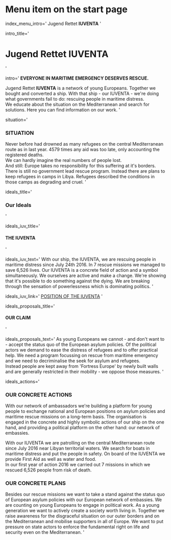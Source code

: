# Menu item on the start page
index_menu_intro='
Jugend Rettet **IUVENTA**
'

intro_title='
# Jugend Rettet **IUVENTA**
'

intro='
**EVERYONE IN MARITIME EMERGENCY DESERVES RESCUE.**

Jugend Rettet **IUVENTA** is a network of young Europeans. Together we bought and converted a ship. With that ship - our IUVENTA - we're doing what governments fail to do: rescuing people in maritime distress.  
We educate about the situation on the Mediterranean and search for solutions. Here you can find information on our work.
'

situation='
### SITUATION

Never before had drowned as many refugees on the central Mediterranean route as in last year. 4579 times any aid was too late, only accounting the registered deaths.  
We can hardly imagine the real numbers of people lost.  
And still: Europe takes no responsibility for this suffering at it's borders. There is still no government lead rescue program. Instead there are plans to keep refugees in camps in Libya. Refugees described the conditions in those camps as degrading and cruel.
'

ideals_title='
### Our Ideals
'

ideals_iuv_title='
#### THE IUVENTA
'

ideals_iuv_text='
With our ship, the IUVENTA, we are rescuing people in maritime distress since July 24th 2016. In 7 rescue missions we managed to save 6,526 lives. Our IUVENTA is a concrete field of action and a symbol simultaneously. We ourselves are active and make a change. We're showing that it's possible to do something against the dying. We are breaking through the sensation of powerlessness which is dominating politics.
'

ideals_iuv_link='
[POSITION OF THE IUVENTA](./about#iuventa)
'

ideals_proposals_title='
#### OUR CLAIM
'

ideals_proposals_text='
As young Europeans we cannot - and don't want to - accept the status quo of the European asylum policies. Of the political actors we demand to
ease the distress of refugees and to offer practical help. We need a program focussing on rescue from maritime emergency and we need to decriminalise the seek for asylum and refugees.  
Instead people are kept away from 'Fortress Europe' by newly built walls and are generally restricted in their mobility - we oppose those measures.
'

ideals_actions='
### OUR CONCRETE ACTIONS

With our network of ambassadors we're building a platform for young people to exchange national and European positions on asylum policies and maritime rescue missions on a long-term basis. The organisation is engaged in the concrete and highly symbolic actions of our ship on the one hand, and providing a political platform on the other hand: our network of embassies.

With our IUVENTA we are patrolling on the central Mediterranean route since July 2016 near Libyan territorial waters. We search for boats in maritime distress and put the people in safety. On board of the IUVENTA we provide First Aid as well as water and food.  
In our first year of action 2016 we carried out 7 missions in which we rescued 6,526 people from risk of death.

### OUR CONCRETE PLANS

Besides our rescue missions we want to take a stand against the status quo of European asylum policies with our European network of embassies. We are counting on young Europeans to engage in political work. As a young generation we want to actively create a society worth living in. Together we raise awareness for the disgraceful situation on our outer borders and on the Mediterranean and mobilise supporters in all of Europe. We want to put pressure on state actors to enforce the fundamental right on life and security even on the Mediterranean.
'
